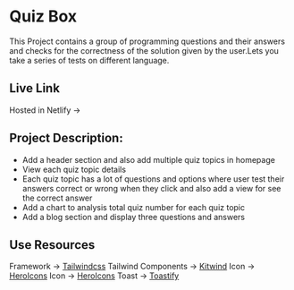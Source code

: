 # Quiz Box

This Project contains a group of programming questions and their answers and checks for the correctness of the solution given by the user.Lets you take a series of tests on different language.


## Live Link
Hosted in Netlify -> 

## Project Description:

- Add a header section and also add multiple quiz topics in homepage
- View each quiz topic details  
- Each quiz topic has a lot of questions and options where user test their answers correct or wrong when they click and also add a view for see the correct answer
- Add a chart to analysis total quiz number for each quiz topic
- Add a blog section and display three questions and answers

## Use Resources
Framework -> [Tailwindcss](https://tailwindcss.com/)
Tailwind Components -> [Kitwind](https://kitwind.io/products/kometa/components)
Icon -> [HeroIcons](https://heroicons.com/)
Icon -> [HeroIcons](https://heroicons.com/)
Toast -> [Toastify](https://www.npmjs.com/package/react-toastify)
